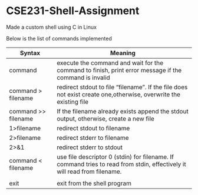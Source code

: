 # CSE231-Shell-Assignment

Made a custom shell using C in Linux

Below is the list of commands implemented

| Syntax              | Meaning                                                                                                                  |
| ------------------- | ------------------------------------------------------------------------------------------------------------------------ |
| command             | execute the command and wait for the command to finish, print error message if the command is invalid                    |
| command > filename  | redirect stdout to file “filename”. If the file does not exist create one,otherwise, overwrite the existing file         |
| command >> filename | If the filename already exists append the stdout output, otherwise, create a new file                                    |
| 1>filename          | redirect stdout to filename                                                                                              |
| 2>filename          | redirect stderr to filename                                                                                              |
| 2>&1                | redirect stderr to stdout                                                                                                |
| command < filename  | use file descriptor 0 (stdin) for filename. If command tries to read from stdin, effectively it will read from filename. |
|                     |                                                                                                                          | pipe command |
| exit                | exit from the shell program                                                                                              |
